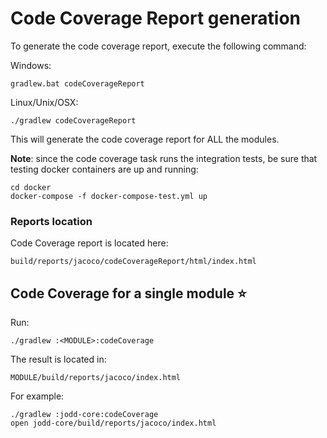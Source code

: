 # Code Coverage Report generation

To generate the code coverage report, execute the following command:

Windows:

	gradlew.bat codeCoverageReport

Linux/Unix/OSX:

	./gradlew codeCoverageReport

This will generate the code coverage report for ALL the modules.

**Note**: since the code coverage task runs the integration tests, be sure that testing docker containers are up and running:

	cd docker
	docker-compose -f docker-compose-test.yml up  

### Reports location

Code Coverage report is located here:

	build/reports/jacoco/codeCoverageReport/html/index.html
	
## Code Coverage for a single module :star:

Run:

	./gradlew :<MODULE>:codeCoverage

The result is located in:

	MODULE/build/reports/jacoco/index.html
	
For example:

	./gradlew :jodd-core:codeCoverage
	open jodd-core/build/reports/jacoco/index.html
	
